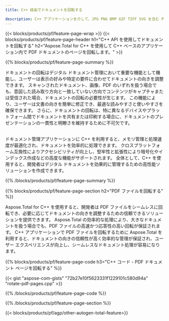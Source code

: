 ```yaml
---
title: C++ 経由でドキュメントを回転する 

description: C++ アプリケーションを介して、JPG PNG BMP GIF TIFF SVG を含む PDF および画像ファイルを回転します。
---
```


{{< blocks/products/pf/feature-page-wrap >}}
{{< blocks/products/pf/feature-page-header h1="C++ API を使用してドキュメントを回転する" h2="Aspose.Total for C++ を使用して C++ ベースのアプリケーション内で PDF ドキュメントのページを回転します。" >}}

{{% blocks/products/pf/feature-page-summary %}}

ドキュメントの回転はデジタル ドキュメント管理において重要な機能として機能し、ユーザーは表示の好みや特定の要件に合わせてドキュメントの向きを調整できます。 スキャンされたドキュメント、画像、PDF のいずれを扱う場合でも、意図した読み取り方向と一致していない方向でコンテンツがキャプチャまたは受信された場合、ドキュメントの回転の必要性が生じます。 この機能により、ユーザーは文書の向きを簡単に修正でき、最適な読みやすさと使いやすさを確保できます。 さらに、ドキュメントの回転は、特に異なるデバイスやプラットフォーム間でドキュメントを共有または印刷する場合に、ドキュメントのプレゼンテーションの一貫性と明瞭さを維持するために不可欠です。 <br /><br />

ドキュメント管理アプリケーションに C++ を利用すると、メモリ管理と処理速度が最適化され、ドキュメントを効率的に処理できます。 クロスプラットフォーム互換性によりアクセシビリティが向上し、堅牢性と拡張性により暗号化やインデックス作成などの高度な機能がサポートされます。 全体として、C++ を使用すると、開発者はデジタル ドキュメントを効果的に管理するための高性能ソリューションを作成できます。

{{% /blocks/products/pf/feature-page-summary  %}}


{{% blocks/products/pf/feature-page-section  h2="PDF ファイルを回転する" %}}

Aspose.Total for C++ を使用すると、開発者は PDF ファイルをシームレスに回転でき、必要に応じてドキュメントの向きを調整するための信頼できるソリューションを提供できます。 Aspose.Total の効率的な処理により、大きなドキュメントを扱う場合でも、PDF ファイルの高速かつ応答性の高い回転が保証されます。 C++ アプリケーションで PDF ファイルを回転するために Aspose.Total を利用すると、ドキュメントの向きの信頼性が高く効率的な管理が保証され、ユーザー エクスペリエンスが向上し、シームレスなドキュメント処理が容易になります。

{{% blocks/products/pf/feature-page-code h3="C++ コード - PDF ドキュメント ページを回転する" %}}

{{< gist "aspose-com-gists" "72b27e10f5623331f1229101c580d94a" "rotate-pdf-pages.cpp" >}}

{{% /blocks/products/pf/feature-page-code  %}}

{{% /blocks/products/pf/feature-page-section %}}

{{< blocks/products/pf/agp/other-autogen-total-feature>}}